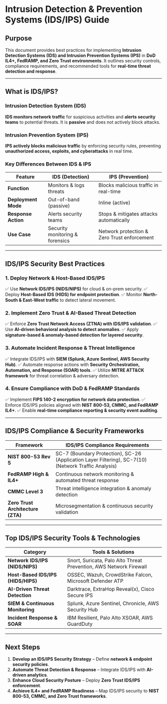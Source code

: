 # **Intrusion Detection & Prevention Systems (IDS/IPS) Guide**

## **Purpose**
This document provides best practices for implementing **Intrusion Detection Systems (IDS) and Intrusion Prevention Systems (IPS)** in **DoD IL4+, FedRAMP, and Zero Trust environments**. It outlines security controls, compliance requirements, and recommended tools for **real-time threat detection and response**.

---

## **What is IDS/IPS?**

### **Intrusion Detection System (IDS)**
**IDS monitors network traffic** for suspicious activities and **alerts security teams** to potential threats. It is **passive** and does not actively block attacks.

### **Intrusion Prevention System (IPS)**
**IPS actively blocks malicious traffic** by enforcing security rules, preventing **unauthorized access, exploits, and cyberattacks** in real time.

### **Key Differences Between IDS & IPS**
| **Feature** | **IDS (Detection)** | **IPS (Prevention)** |
|------------|----------------|----------------|
| **Function** | Monitors & logs threats | Blocks malicious traffic in real-time |
| **Deployment Mode** | Out-of-band (passive) | Inline (active) |
| **Response Action** | Alerts security teams | Stops & mitigates attacks automatically |
| **Use Case** | Security monitoring & forensics | Network protection & Zero Trust enforcement |

---

## **IDS/IPS Security Best Practices**

### **1. Deploy Network & Host-Based IDS/IPS**
✅ Use **Network IDS/IPS (NIDS/NIPS)** for cloud & on-prem security.
✅ Deploy **Host-Based IDS (HIDS) for endpoint protection**.
✅ Monitor **North-South & East-West traffic** to detect lateral movement.

### **2. Implement Zero Trust & AI-Based Threat Detection**
✅ Enforce **Zero Trust Network Access (ZTNA) with IDS/IPS validation**.
✅ Use **AI-driven behavioral analysis to detect anomalies**.
✅ Apply **signature-based & anomaly-based detection for layered security**.

### **3. Automate Incident Response & Threat Intelligence**
✅ Integrate IDS/IPS with **SIEM (Splunk, Azure Sentinel, AWS Security Hub)**.
✅ Automate response actions with **Security Orchestration, Automation, and Response (SOAR) tools**.
✅ Utilize **MITRE ATT&CK framework** for threat correlation & adversary detection.

### **4. Ensure Compliance with DoD & FedRAMP Standards**
✅ Implement **FIPS 140-2 encryption for network data protection**.
✅ Enforce IDS/IPS policies aligned with **NIST 800-53, CMMC, and FedRAMP IL4+**.
✅ Enable **real-time compliance reporting & security event auditing**.

---

## **IDS/IPS Compliance & Security Frameworks**
| **Framework** | **IDS/IPS Compliance Requirements** |
|-------------|--------------------------------|
| **NIST 800-53 Rev 5** | SC-7 (Boundary Protection), SC-26 (Application Layer Filtering), SC-7(10) (Network Traffic Analysis) |
| **FedRAMP High & IL4+** | Continuous network monitoring & automated threat response |
| **CMMC Level 3** | Threat intelligence integration & anomaly detection |
| **Zero Trust Architecture (ZTA)** | Microsegmentation & continuous security validation |

---

## **Top IDS/IPS Security Tools & Technologies**
| **Category** | **Tools & Solutions** |
|-------------|-----------------------|
| **Network IDS/IPS (NIDS/NIPS)** | Snort, Suricata, Palo Alto Threat Prevention, AWS Network Firewall |
| **Host-Based IDS/IPS (HIDS/HIPS)** | OSSEC, Wazuh, CrowdStrike Falcon, Microsoft Defender ATP |
| **AI-Driven Threat Detection** | Darktrace, ExtraHop Reveal(x), Cisco Secure IPS |
| **SIEM & Continuous Monitoring** | Splunk, Azure Sentinel, Chronicle, AWS Security Hub |
| **Incident Response & SOAR** | IBM Resilient, Palo Alto XSOAR, AWS GuardDuty |

---

## **Next Steps**
1. **Develop an IDS/IPS Security Strategy** – Define **network & endpoint security policies**.
2. **Automate Threat Detection & Response** – Integrate IDS/IPS with **AI-driven analytics**.
3. **Enhance Cloud Security Posture** – Deploy **Zero Trust IDS/IPS enforcement**.
4. **Achieve IL4+ and FedRAMP Readiness** – Map IDS/IPS security to **NIST 800-53, CMMC, and Zero Trust frameworks**.

